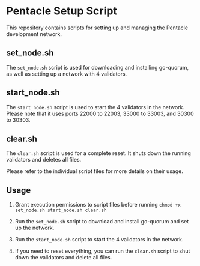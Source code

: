 # Pentacle Setup Script

This repository contains scripts for setting up and managing the Pentacle development network.

## set_node.sh

The `set_node.sh` script is used for downloading and installing go-quorum, as well as setting up a network with 4 validators.

## start_node.sh

The `start_node.sh` script is used to start the 4 validators in the network. Please note that it uses ports 22000 to 22003, 33000 to 33003, and 30300 to 30303.

## clear.sh

The `clear.sh` script is used for a complete reset. It shuts down the running validators and deletes all files.

Please refer to the individual script files for more details on their usage.

## Usage

1. Grant execution permissions to script files before running ```chmod +x set_node.sh start_node.sh clear.sh``` 

2. Run the `set_node.sh` script to download and install go-quorum and set up the network.

3. Run the `start_node.sh` script to start the 4 validators in the network.

4. If you need to reset everything, you can run the `clear.sh` script to shut down the validators and delete all files.

